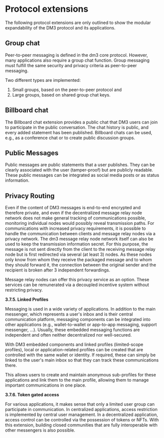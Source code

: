 # Protocol extensions

The following protocol extensions are only outlined to show the modular expandability of the DM3 protocol and its applications.

## **Group chat**

Peer-to-peer messaging is defined in the dm3 core protocol. However, many applications also require a group chat function. Group messaging must fulfill the same security and privacy criteria as peer-to-peer messaging.

Two different types are implemented:&#x20;

1. Small groups, based on the peer-to-peer protocol and&#x20;
2. Large groups, based on shared group chat keys.

## **Billboard chat**

The Billboard chat extension provides a public chat that DM3 users can join to participate in the public conversation. The chat history is public, and every added statement has been published. Billboard chats can be used, e.g., as a conference chat or to create public discussion groups.

## **Public Messages**

Public messages are public statements that a user publishes. They can be clearly associated with the user (tamper-proof) but are publicly readable. These public messages can be integrated as social media posts or as status information.

## **Privacy Routing**

Even if the content of DM3 messages is end-to-end encrypted and therefore private, and even if the decentralized message relay node network does not make general tracking of communications possible, monitoring individual nodes would possibly reveal transmission paths. For communications with increased privacy requirements, it is possible to handle the communication between clients and message relay nodes via a privacy network. The dm3 message relay node network itself can also be used to keep the transmission information secret. For this purpose, the message is not sent directly from the client to the receiving message relay node but is first redirected via several (at least 3) nodes. As these nodes only know from whom they receive the packaged message and to whom they should forward it, the connection between the original sender and the recipient is broken after 3 independent forwardings.

Message relay nodes can offer this privacy service as an option. These services can be remunerated via a decoupled incentive system without restricting privacy.

**3.7.5. Linked Profiles**

Messaging is used in a wide variety of applications. In addition to the main messenger, which represents a user's inbox and is their central communication platform, messaging components can be integrated into other applications (e.g., wallet-to-wallet or app-to-app messaging, support messenger, ...). Usually, these embedded messaging functions are independent and often neither decentralized nor well-secured.&#x20;

With DM3 embedded components and linked profiles (limited-scope profiles), local or application-related profiles can be created that are controlled with the same wallet or identity. If required, these can simply be linked to the user's main inbox so that they can track these communications there.

This allows users to create and maintain anonymous sub-profiles for these applications and link them to the main profile, allowing them to manage important communications in one place.

**3.7.6. Token gated access**

For various applications, it makes sense that only a limited user group can participate in communication. In centralized applications, access restriction is implemented by central user management. In a decentralized application, access control can be controlled via the possession of tokens or NFTs. With this extension, building closed communities that are fully interoperable with other messengers is also possible.
